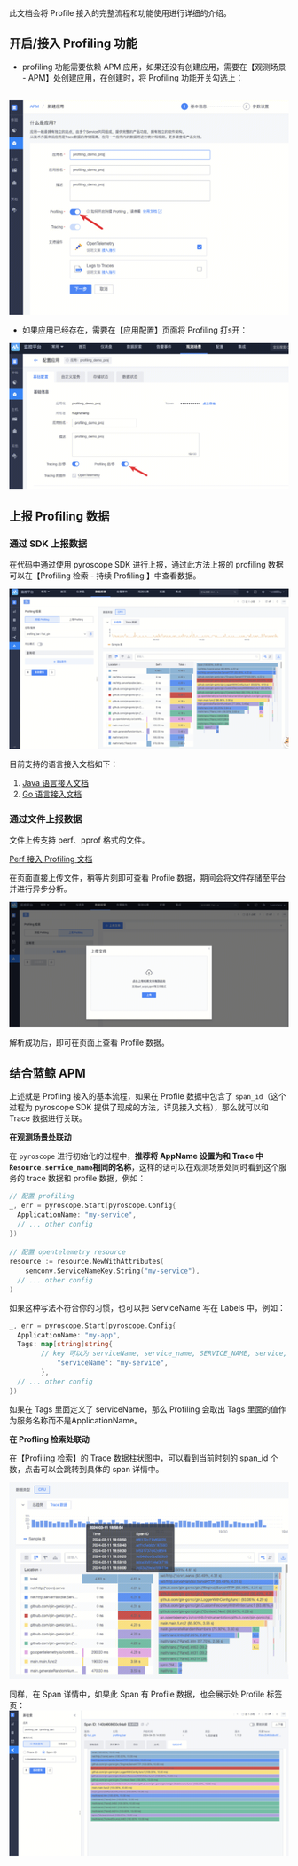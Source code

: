 此文档会将 Profile 接入的完整流程和功能使用进行详细的介绍。
## 开启/接入 Profiling 功能

- profiling 功能需要依赖 APM 应用，如果还没有创建应用，需要在【观测场景 - APM】处创建应用，在创建时，将 Profiling 功能开关勾选上：

​		![image-20240825221948772](media/image-20240825221948772.png)

- 如果应用已经存在，需要在【应用配置】页面将 Profiling 打s开：

![image-20240825222017563](media/image-20240825222017563.png)

## 上报 Profiling 数据

### 通过 SDK 上报数据

在代码中通过使用 pyroscope SDK 进行上报，通过此方法上报的 profiling 数据可以在【Profiling 检索 - 持续 Profiling 】中查看数据。

![image-20240825222102362](media/image-20240825222102362.png)

目前支持的语言接入文档如下：
1. [Java 语言接入文档](./java.md) 
2. [Go 语言接入文档](./go.md)

### 通过文件上报数据

文件上传支持 perf、pprof 格式的文件。

[Perf 接入 Profiling 文档](./perf.md)

在页面直接上传文件，稍等片刻即可查看 Profile 数据，期间会将文件存储至平台并进行异步分析。

![image-20240825222127266](media/image-20240825222127266.png)

解析成功后，即可在页面上查看 Profile 数据。
## 结合蓝鲸 APM

上述就是 Profiing 接入的基本流程，如果在 Profile 数据中包含了 `span_id`（这个过程为 pyroscope SDK 提供了现成的方法，详见接入文档），那么就可以和 Trace 数据进行关联。


**在观测场景处联动**

在 `pyroscope` 进行初始化的过程中，**推荐将 AppName 设置为和 Trace 中`Resource.service_name`相同的名称**，这样的话可以在观测场景处同时看到这个服务的 trace 数据和 profile 数据，例如：

```go
// 配置 profiling
_, err = pyroscope.Start(pyroscope.Config{
  ApplicationName: "my-service",
  // ... other config
})

// 配置 opentelemetry resource
resource := resource.NewWithAttributes(
    semconv.ServiceNameKey.String("my-service"),
  // ... other config
)
```

如果这种写法不符合你的习惯，也可以把 ServiceName 写在 Labels 中，例如：

```go
_, err = pyroscope.Start(pyroscope.Config{
  ApplicationName: "my-app",
  Tags: map[string]string{
    	// key 可以为 serviceName, service_name, SERVICE_NAME, service, SERVICE
			"serviceName": "my-service",
		},
  // ... other config
})
```

如果在 Tags 里面定义了 serviceName，那么 Profiling 会取出 Tags 里面的值作为服务名称而不是ApplicationName。

**在 Profling 检索处联动**

在【Profiling 检索】的 Trace 数据柱状图中，可以看到当前时刻的 span_id 个数，点击可以会跳转到具体的 span 详情中。

![image-20240825222210405](media/image-20240825222210405.png)

同样，在 Span 详情中，如果此 Span 有 Profile 数据，也会展示处 Profile 标签页：
![image-20240825222324170](media/image-20240825222324170.png)